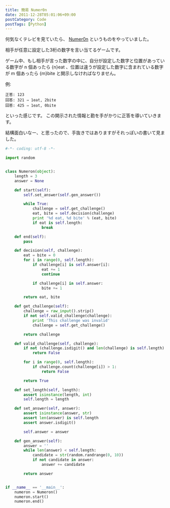 ```yaml
---
title: 簡易 Numer0n
date: 2011-12-28T05:01:06+09:00
postCategory: Code
postTags: [Python]
---
```


何気なくテレビを見ていたら、 [Numer0n](http://www.fujitv.co.jp/games/numeron/index.html) というものをやっていました。

相手が任意に設定した3桁の数字を言い当てるゲームです。

ゲーム中、もし相手が言った数字の中に、自分が設定した数字と位置があっている数字が n 個あったら \{n}eat 、位置は違うが設定した数字に含まれている数字が m 個あったら \{m}bite と開示しなければなりません。

例:

```plain
正答: 123
回答: 321 ⇒ 1eat, 2bite
回答: 425 ⇒ 1eat, 0bite
```

といった感じです。
この開示された情報と勘を手がかりに正答を導いていきます。

結構面白いなー、と思ったので、手抜きではありますがそれっぽいの書いて見ました。

```python
#-*- coding: utf-8 -*-

import random


class Numeron(object):
    length = 3
    answer = None

    def start(self):
        self.set_answer(self.gen_answer())

        while True:
            challenge = self.get_challenge()
            eat, bite = self.decision(challenge)
            print '%d eat, %d bite' % (eat, bite)
            if eat is self.length:
                break

    def end(self):
        pass

    def decision(self, challenge):
        eat = bite = 0
        for i in range(0, self.length):
            if challenge[i] is self.answer[i]:
                eat += 1
                continue

            if challenge[i] in self.answer:
                bite += 1

        return eat, bite

    def get_challenge(self):
        challenge = raw_input().strip()
        if not self.valid_challenge(challenge):
            print 'This challenge was invalid'
            challenge = self.get_challenge()

        return challenge

    def valid_challenge(self, challenge):
        if not (challenge.isdigit() and len(challenge) is self.length):
            return False

        for i in range(0, self.length):
            if challenge.count(challenge[i]) > 1:
                return False

        return True

    def set_length(self, length):
        assert isinstance(length, int)
        self.length = length

    def set_answer(self, answer):
        assert isinstance(answer, str)
        assert len(answer) is self.length
        assert answer.isdigit()

        self.answer = answer

    def gen_answer(self):
        answer = ''
        while len(answer) < self.length:
            candidate = str(random.randrange(0, 10))
            if not candidate in answer:
                answer += candidate

        return answer


if __name__ == '__main__':
    numeron = Numeron()
    numeron.start()
    numeron.end()
```
